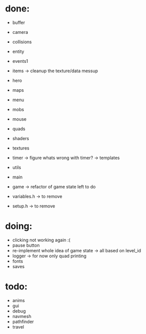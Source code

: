 
# done:
- buffer
- camera
- collisions
- entity
- events1
- items -> cleanup the texture/data messup
- hero
- maps
- menu
- mobs
- mouse
- quads 
- shaders
- textures
- timer -> figure whats wrong with timer? -> templates
- utils
- main
- game -> refactor of game state left to do

- variables.h -> to remove
- setup.h -> to remove

# doing:
- clicking not working again :( 
- pause button
- re-implement whole idea of game state -> all based on level_id
- logger -> for now only quad printing 
- fonts
- saves

# todo:
- anims
- gui
- debug
- navmesh
- pathfinder
- travel
